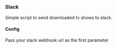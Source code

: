 ### Slack
Simple script to send downloaded tv shows to slack.

#### Config
Pass your slack webhook url as the first parameter
